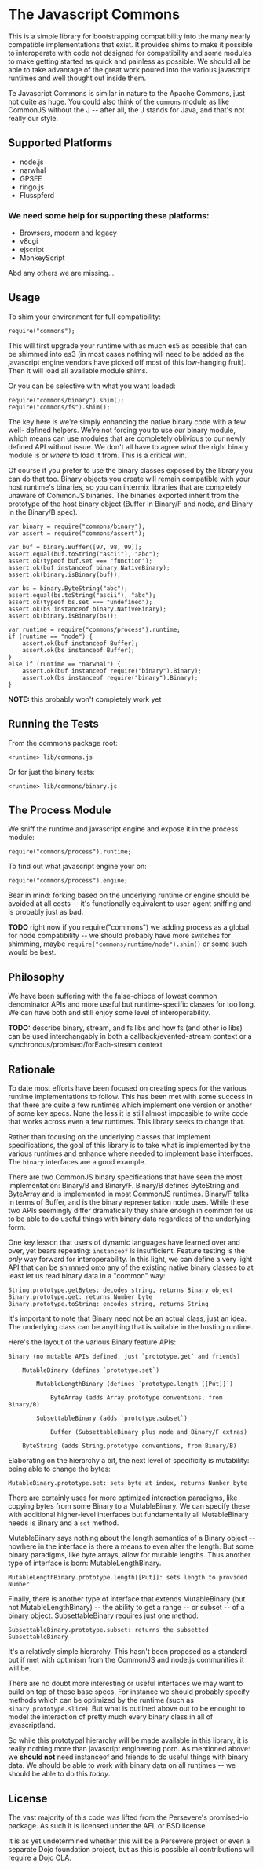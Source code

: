 # The Javascript Commons

This is a simple library for bootstrapping compatibility into the many nearly
compatible implementations that exist. It provides shims to make it possible to
interoperate with code not designed for compatibility and some modules to make
getting started as quick and painless as possible. We should all be able to
take advantage of the great work poured into the various javascript runtimes and
well thought out inside them.

Te Javascript Commons is similar in nature to the Apache Commons, just not quite
as huge. You could also think of the `commons` module as like CommonJS without
the J -- after all, the J stands for Java, and that's not really our style.

## Supported Platforms

- node.js
- narwhal
- GPSEE
- ringo.js
- Flusspferd

### We need some help for supporting these platforms:

- Browsers, modern and legacy
- v8cgi
- ejscript
- MonkeyScript

Abd any others we are missing...

## Usage

To shim your environment for full compatibility:

    require("commons");

This will first upgrade your runtime with as much es5 as possible that can be
shimmed into es3 (in most cases nothing will need to be added as the javascript
engine vendors have picked off most of this low-hanging fruit). Then it will
load all available module shims.

Or you can be selective with what you want loaded:
    
    require("commons/binary").shim();
    require("commons/fs").shim();

The key here is we're simply enhancing the native binary code with a few well-
defined helpers. We're not forcing you to use *our* binary module, which means
can use modules that are completely oblivious to our newly defined API without
issue. We don't all have to agree *what* the right binary module is or *where*
to load it from. This is a critical win.

Of course if you prefer to use the binary classes exposed by the library you can
do that too. Binary objects you create will remain compatible with your host
runtime's binaries, so you can intermix libraries that are completely unaware of
CommonJS binaries. The binaries exported inherit from the prototype of the host
binary object (Buffer in Binary/F and node, and Binary in the Binary/B spec).

    var binary = require("commons/binary");
    var assert = require("commons/assert");
    
    var buf = binary.Buffer([97, 98, 99]);
    assert.equal(buf.toString("ascii"), "abc");
    assert.ok(typeof buf.set === "function");
    assert.ok(buf instanceof binary.NativeBinary);
    assert.ok(binary.isBinary(buf));
    
    var bs = binary.ByteString("abc");
    assert.equal(bs.toString("ascii"), "abc");
    assert.ok(typeof bs.set === "undefined");
    assert.ok(bs instanceof binary.NativeBinary);
    assert.ok(binary.isBinary(bs));
    
    var runtime = require("commons/process").runtime;
    if (runtime == "node") {
        assert.ok(buf instanceof Buffer);
        assert.ok(bs instanceof Buffer);
    }
    else if (runtime == "narwhal") {
        assert.ok(buf instanceof require("binary").Binary);
        assert.ok(bs instanceof require("binary").Binary);
    }

**NOTE:** this probably won't completely work yet

## Running the Tests

From the commons package root:

    <runtime> lib/commons.js

Or for just the binary tests:

    <runtime> lib/commons/binary.js

## The Process Module

We sniff the runtime and javascript engine and expose it in the process module:

    require("commons/process").runtime;

To find out what javascript engine your on:

    require("commons/process").engine;

Bear in mind: forking based on the underlying runtime or engine should be
avoided at all costs -- it's functionally equivalent to user-agent sniffing and
is probably just as bad.

**TODO** right now if you require("commons") we adding process as a global for
node compatibility -- we should probably have more switches for shimming, maybe
`require("commons/runtime/node").shim()` or some such would be best.

## Philosophy

We have been suffering with the false-chioce of lowest common denominator APIs
and more useful but runtime-specific classes for too long. We can have both and
still enjoy some level of interoperability.

**TODO:** describe binary, stream, and fs libs and how fs (and other io libs) can
be used interchangably in both a callback/evented-stream context or a
synchronous/promised/forEach-stream context

## Rationale

To date most efforts have been focused on creating specs for the various runtime
implementations to follow. This has been met with some success in that there are
quite a few runtimes which implement one version or another of some key specs.
None the less it is still almost impossible to write code that works across even
a few runtimes. This library seeks to change that.

Rather than focusing on the underlying classes that implement specifications,
the goal of this library is to take what is implemented by the various runtimes
and enhance where needed to implement base interfaces. The `binary` interfaces
are a good example.

There are two CommonJS binary specifications that have seen the most
implementation: Binary/B and Binary/F. Binary/B defines ByteString and ByteArray
and is implemented in most CommonJS runtimes. Binary/F talks in terms of Buffer,
and is the binary representation node uses. While these two APIs seemingly
differ dramatically they share enough in common for us to be able to do useful
things with binary data regardless of the underlying form.

One key lesson that users of dynamic languages have learned over and over, yet
bears repeating: `instanceof` is insufficient. Feature testing is the *only* way
forward for interoperability. In this light, we can define a very light API that
can be shimmed onto any of the existing native binary classes to at least let us
read binary data in a "common" way:

    String.prototype.getBytes: decodes string, returns Binary object
    Binary.prototype.get: returns Number byte
    Binary.prototype.toString: encodes string, returns String

It's important to note that Binary need not be an actual class, just an idea.
The underlying class can be anything that is suitable in the hosting runtime.

Here's the layout of the various Binary feature APIs:

    Binary (no mutable APIs defined, just `prototype.get` and friends)
        
        MutableBinary (defines `prototype.set`)
            
            MutableLengthBinary (defines `prototype.length [[Put]]`)
                
                ByteArray (adds Array.prototype conventions, from Binary/B)
                
            SubsettableBinary (adds `prototype.subset`)
                
                Buffer (SubsettableBinary plus node and Binary/F extras)
        
        ByteString (adds String.prototype conventions, from Binary/B)


Elaborating on the hierarchy a bit, the next level of specificity is mutability:
being able to change the bytes:

    MutableBinary.prototype.set: sets byte at index, returns Number byte

There are certainly uses for more optimized interaction paradigms, like copying
bytes from some Binary to a MutableBinary. We can specify these with additional
higher-level interfaces but fundamentally all MutableBinary needs is Binary and
a `set` method.

MutableBinary says nothing about the length semantics of a Binary object --
nowhere in the interface is there a means to even alter the length. But some
binary paradigms, like byte arrays, allow for mutable lengths. Thus another type
of interface is born: MutableLengthBinary.

    MutableLengthBinary.prototype.length[[Put]]: sets length to provided Number

Finally, there is another type of interface that extends MutableBinary (but not
MutableLengthBinary) -- the ability to get a range -- or subset -- of a binary
object. SubsettableBinary requires just one method:

    SubsettableBinary.prototype.subset: returns the subsetted SubsettableBinary

It's a relatively simple hierarchy. This hasn't been proposed as a standard but
if met with optimism from the CommonJS and node.js communities it will be.

There are no doubt more interesting or useful interfaces we may want to build on
top of these base specs. For instance we should probably specify methods which
can be optimized by the runtime (such as `Binary.prototype.slice`). But what is
outlined above out to be enought to model the interaction of pretty much every
binary class in all of javascriptland.

So while this prototypal hierarchy will be made available in this library, it is
really nothing more than javascript engineering porn. As mentioned above: we
**should not** need instanceof and friends to do useful things with binary data.
We should be able to work with binary data on all runtimes -- we should be able
to do this *today*.

## License

The vast majority of this code was lifted from the Persevere's promised-io
package. As such it is licensed under the AFL or BSD license.

It is as yet undetermined whether this will be a Persevere project or even a
separate Dojo foundation project, but as this is possible all contributions will
require a Dojo CLA.
